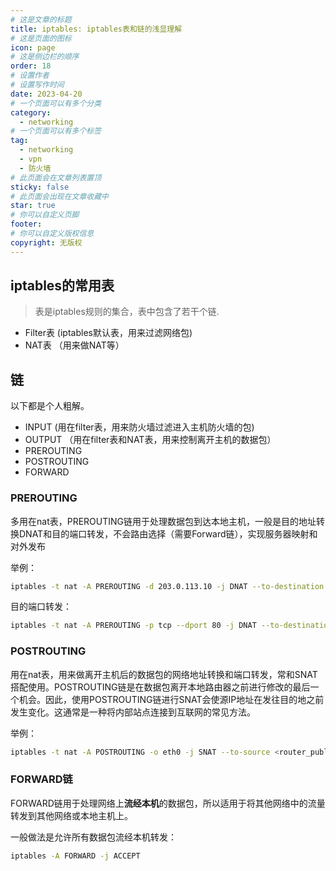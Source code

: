 ```yaml
---
# 这是文章的标题
title: iptables: iptables表和链的浅显理解
# 这是页面的图标
icon: page
# 这是侧边栏的顺序
order: 18
# 设置作者
# 设置写作时间
date: 2023-04-20
# 一个页面可以有多个分类
category:
  - networking
# 一个页面可以有多个标签
tag:
  - networking
  - vpn
  - 防火墙
# 此页面会在文章列表置顶
sticky: false
# 此页面会出现在文章收藏中
star: true
# 你可以自定义页脚
footer: 
# 你可以自定义版权信息
copyright: 无版权
---
```





## iptables的常用表


> 表是iptables规则的集合，表中包含了若干个链.

- Filter表 (iptables默认表，用来过滤网络包)
- NAT表 （用来做NAT等）

## 链

以下都是个人粗解。

- INPUT (用在filter表，用来防火墙过滤进入主机防火墙的包)
- OUTPUT  （用在filter表和NAT表，用来控制离开主机的数据包）
- PREROUTING 
- POSTROUTING
- FORWARD 


### PREROUTING
多用在nat表，PREROUTING链用于处理数据包到达本地主机，一般是目的地址转换DNAT和目的端口转发，不会路由选择（需要Forward链），实现服务器映射和对外发布

举例：
```bash
iptables -t nat -A PREROUTING -d 203.0.113.10 -j DNAT --to-destination 192.168.1.2

```

目的端口转发：

```bash
iptables -t nat -A PREROUTING -p tcp --dport 80 -j DNAT --to-destination 192.168.0.100:80

```

### POSTROUTING

用在nat表，用来做离开主机后的数据包的网络地址转换和端口转发，常和SNAT搭配使用。POSTROUTING链是在数据包离开本地路由器之前进行修改的最后一个机会。因此，使用POSTROUTING链进行SNAT会使源IP地址在发往目的地之前发生变化。这通常是一种将内部站点连接到互联网的常见方法。

举例：

``` bash
iptables -t nat -A POSTROUTING -o eth0 -j SNAT --to-source <router_public_ip>
```




### FORWARD链
FORWARD链用于处理网络上**流经本机**的数据包，所以适用于将其他网络中的流量转发到其他网络或本地主机上。

一般做法是允许所有数据包流经本机转发：
```bash
iptables -A FORWARD -j ACCEPT
```